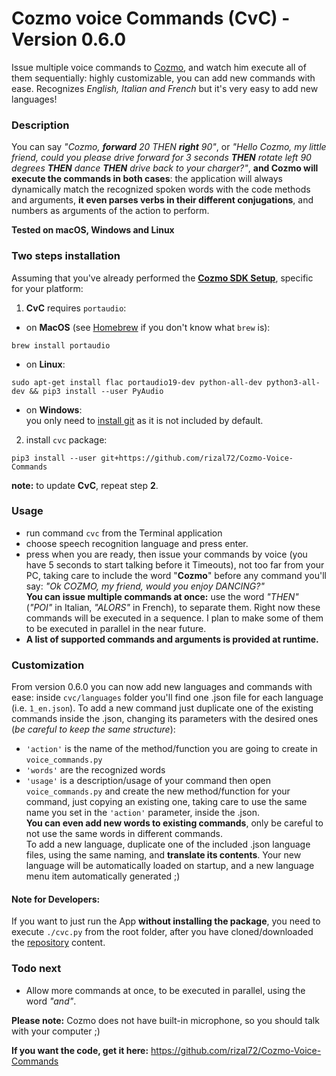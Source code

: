 # Cozmo voice Commands (CvC) - Version 0.6.0

Issue multiple voice commands to [Cozmo](https://anki.com/en-us/cozmo), and watch him execute all of them sequentially: highly customizable, you can add new commands with ease. Recognizes *English, Italian and French* but it's very easy to add new languages!

### Description
You can say _"Cozmo, **forward** 20 THEN **right** 90"_, or _"Hello Cozmo, my little friend, could you please drive forward for 3 seconds **THEN** rotate left 90 degrees **THEN** dance **THEN** drive back to your charger?"_, **and Cozmo will execute the commands in both cases**: the application will always dynamically match the recognized spoken words with the code methods and arguments, **it even parses verbs in their different conjugations**, and numbers as arguments of the action to perform.  

**Tested on macOS, Windows and Linux**

### Two steps installation
Assuming that you've already performed the [**Cozmo SDK Setup**](http://cozmosdk.anki.com/docs/), specific for your platform:  

1. **CvC** requires `portaudio`:

  * on **MacOS** (see [Homebrew](http://brew.sh/index_it.html) if you don't know what `brew` is):
```
brew install portaudio
```

  * on **Linux**:
```
sudo apt-get install flac portaudio19-dev python-all-dev python3-all-dev && pip3 install --user PyAudio
```

  * on **Windows**:  
you only need to [install git](https://git-scm.com/download/win) as it is not included by default.  

2. install `cvc` package:  
```
pip3 install --user git+https://github.com/rizal72/Cozmo-Voice-Commands
```

**note:** to update **CvC**, repeat step **2**.

### Usage
* run command `cvc` from the Terminal application
* choose speech recognition language and press enter.
* press <SHIFT> when you are ready, then issue your commands by voice (you have 5 seconds to start talking before it Timeouts), not too far from your PC, taking care to include the word "**Cozmo**" before any command you'll say: _"Ok COZMO, my friend, would you enjoy DANCING?"_  
**You can issue multiple commands at once:** use the word *"THEN"* (_"POI"_ in Italian, _"ALORS"_ in French), to separate them. Right now these commands will be executed in a sequence. I plan to make some of them to be executed in parallel in the near future.
* **A list of supported commands and arguments is provided at runtime.**

### Customization
From version 0.6.0 you can now add new languages and commands with ease: inside `cvc/languages` folder you'll find one .json file for each language (i.e. `1_en.json`). To add a new command just duplicate one of the existing commands inside the .json, changing its parameters with the desired ones (_be careful to keep the same structure_):  
  * `'action'` is the name of the method/function you are going to create in `voice_commands.py`
  * `'words'` are the recognized words  
  * `'usage'` is a description/usage of your command
then open `voice_commands.py` and create the new method/function for your command, just copying an existing one, taking care to use the same name you set in the `'action'` parameter, inside the .json.  
**You can even add new words to existing commands**, only be careful to not use the same words in different commands.  
To add a new language, duplicate one of the included .json language files, using the same naming, and **translate its contents**.
Your new language will be automatically loaded on startup, and a new language menu item automatically generated ;)

#### Note for Developers:
If you want to just run the App **without installing the package**, you need to execute `./cvc.py` from the root folder, after you have cloned/downloaded the [repository](https://github.com/rizal72/Cozmo-Voice-Commands) content.

### Todo next
* Allow more commands at once, to be executed in parallel, using the word _"and"_.   

**Please note:** Cozmo does not have built-in microphone, so you should talk with your computer ;)  

**If you want the code, get it here:**
https://github.com/rizal72/Cozmo-Voice-Commands
